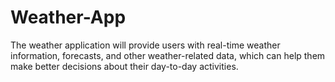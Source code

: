 # Weather-App
The weather application will provide users with real-time weather information, forecasts, and other weather-related data, which can help them make better decisions about their day-to-day activities.
